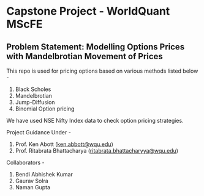 # Capstone Project - WorldQuant MScFE

## Problem Statement: Modelling Options Prices with Mandelbrotian Movement of Prices

This repo is used for pricing options based on various methods listed below -

1. Black Scholes
2. Mandelbrotian
3. Jump-Diffusion
4. Binomial Option pricing


We have used NSE Nifty Index data to check option pricing strategies.


Project Guidance Under -

1. Prof. Ken Abott (ken.abbott@wqu.edu)
2. Prof. Ritabrata Bhattacharya (ritabrata.bhattacharyya@wqu.edu)

Collaborators -

1. Bendi Abhishek Kumar
2. Gaurav Solra
3. Naman Gupta
